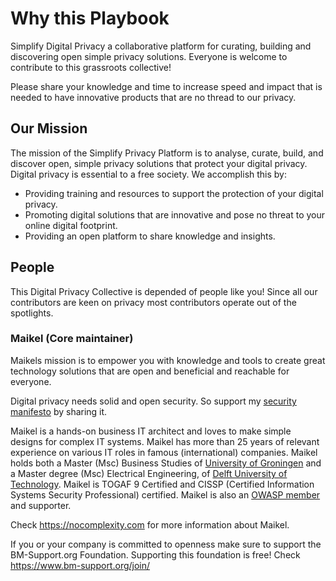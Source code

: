 # Why this Playbook

Simplify Digital Privacy a collaborative platform for curating, building and discovering open simple privacy solutions. Everyone is welcome to contribute to this grassroots collective!

Please share your knowledge and time to increase speed and impact that is needed to have innovative products that are no thread to our privacy.

## Our Mission

The mission of the Simplify Privacy Platform is to analyse, curate, build, and discover open, simple privacy solutions that protect your digital privacy. Digital privacy is essential to a free society. We accomplish this by:
* Providing training and resources to support the protection of your digital privacy.
* Promoting digital solutions that are innovative and pose no threat to your online digital footprint.
* Providing an open platform to share knowledge and insights.


## People

This Digital Privacy Collective is depended of people like you! Since all our contributors are keen on privacy most contributors operate out of the spotlights.



### Maikel (Core maintainer)

Maikels mission is to empower you with knowledge and tools to create great technology solutions that are open and beneficial and reachable for everyone. 

Digital privacy needs solid and open security. So support my [security manifesto](https://nocomplexity.com/documents/reports/SimplifySecurity.pdf) by sharing it.

Maikel is a hands-on business IT architect and loves to make simple designs for complex IT systems. Maikel has more than 25 years of relevant experience on various IT roles in famous (international) companies. Maikel holds both a Master (Msc) Business Studies of [University of Groningen](https://www.rug.nl/) and a Master degree (Msc) Electrical Engineering, of [Delft University of Technology](https://www.tudelft.nl/en/). Maikel is TOGAF 9 Certified and CISSP (Certified Information Systems Security Professional) certified. Maikel is also an [OWASP member](https://owasp.org/) and supporter.

Check https://nocomplexity.com for more information about Maikel.


If you or your company is committed to openness make sure to support the BM-Support.org Foundation. Supporting this foundation is free! Check https://www.bm-support.org/join/
